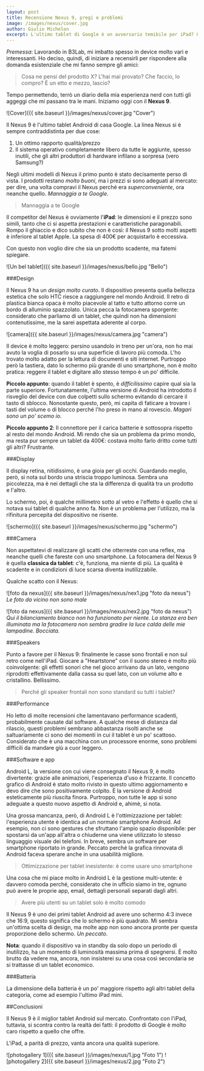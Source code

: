 ```yaml
---
layout: post
title: Recensione Nexus 9, pregi e problemi
image: /images/nexus/cover.jpg
author: Giulio Michelon
excerpt: L'ultimo tablet di Google è un avversario temibile per iPad? Quali problemi presenta?
---
```


*Premessa*: Lavorando in B3Lab, mi imbatto spesso in device molto vari e interessanti. Ho deciso, quindi, di iniziare a recensirli per rispondere alla domanda esistenziale che mi fanno sempre gli amici: 

> Cosa ne pensi del prodotto X? L'hai mai provato? Che faccio, lo compro? È un etto e mezzo, lascio?

Tempo permettendo, terrò un diario della mia esperienza nerd con tutti gli aggeggi che mi passano tra le mani. Iniziamo oggi con il **Nexus 9**.

![Cover]({{ site.baseurl }}/images/nexus/cover.jpg "Cover")

Il Nexus 9 è l'ultimo tablet Android di casa Google. La linea Nexus si è sempre contraddistinta per due cose:

1. Un ottimo rapporto qualità/prezzo
2. Il sistema operativo completamente libero da tutte le aggiunte, spesso inutili, che gli altri produttori di hardware infilano a sorpresa (vero Samsung?)

Negli ultimi modelli di Nexus il primo punto è stato decisamente perso di vista. I prodotti restano *molto buoni*, ma i prezzi si sono adeguati al mercato: per dire, una volta compravi il Nexus perché era *superconveniente*, ora neanche quello. *Mannaggia a te Google*.

> Mannaggia a te Google

Il competitor del Nexus è ovviamente l'**iPad**: le dimensioni e il prezzo sono simili, tanto che ci si aspetta prestazioni e caratteristiche paragonabili. Rompo il ghiaccio e dico subito che non è così: il Nexus 9 sotto molti aspetti è inferiore al tablet Apple. La spesa di 400€ per acquistarlo è eccessiva. 

Con questo non voglio dire che sia un prodotto scadente, ma fatemi spiegare.

![Un bel tablet]({{ site.baseurl }}/images/nexus/bello.jpg "Bello")

###Design

Il Nexus 9 ha un *design molto curato*. Il dispositivo presenta quella bellezza estetica che solo HTC riesce a raggiungere nel mondo Android. Il retro di plastica bianca opaca è molto piacevole al tatto e tutto attorno corre un bordo di alluminio spazzolato. Unica pecca la fotocamera sporgente: considerato che parliamo di un tablet, che quindi non ha dimensioni contenutissime, me la sarei aspettata aderente al corpo.

![camera]({{ site.baseurl }}/images/nexus/camera.jpg "camera")

Il device è molto leggero: persino usandolo in treno per un'ora, non ho mai avuto la voglia di posarlo su una superficie di lavoro più comoda. L'ho trovato molto adatto per la lettura di documenti e siti internet. Purtroppo però la tastiera, dato lo schermo più grande di uno smartphone, non è molto pratica: reggere il tablet e digitare allo stesso tempo è un po' difficile.

**Piccolo appunto**: quando il tablet è spento, è *difficilissimo* capire qual sia la parte superiore. Fortunatamente, l'ultima versione di Android ha introdotto il risveglio del device con due colpetti sullo schermo evitando di cercare il tasto di sblocco. Nonostante questo, però, mi capita di faticare a trovare i tasti del volume o di blocco perché l'ho preso in mano al rovescio. *Magari sono un po' scemo io.*

**Piccolo appunto 2**: Il connettore per il carica batterie è sottosopra rispetto al resto del mondo Android. Mi rendo che sia un problema da primo mondo, ma resta pur sempre un tablet da 400€: costava molto farlo dritto come tutti gli altri? Frustrante.

###Display

Il display retina, nitidissimo, è una gioia per gli occhi. Guardando meglio, però, si nota sul bordo una striscia troppo luminosa. Sembra una piccolezza, ma è nei dettagli che sta la differenza di qualità tra un prodotto e l'altro.

Lo schermo, poi, è qualche millimetro sotto al vetro e l'effetto è quello che si notava sui tablet di qualche anno fa. Non è un problema per l'utilizzo, ma la rifinitura percepita del dispositivo ne risente.

![schermo]({{ site.baseurl }}/images/nexus/schermo.jpg "schermo")

###Camera

Non aspettatevi di realizzare gli scatti che otterreste con una reflex, ma neanche quelli che fareste con uno smartphone. La fotocamera del Nexus 9 è quella **classica da tablet**: c'è, funziona, ma niente di più. La qualità è scadente e in condizioni di luce scarsa diventa inutilizzabile.

Qualche scatto con il Nexus:

![foto da nexus]({{ site.baseurl }}/images/nexus/nex1.jpg "foto da nexus")
*Le foto da vicino non sono male*

![foto da nexus]({{ site.baseurl }}/images/nexus/nex2.jpg "foto da nexus")
*Qui il bilanciamento bianco non ha funzionato per niente. La stanza era ben illuminata ma la fotocamera non sembra gradire la luce calda delle mie lampadine. Bocciata.*


###Speakers

Punto a favore per il Nexus 9: finalmente le casse sono frontali e non sul retro come nell'iPad. Giocare a "Heartstone" con il suono stereo è molto più coinvolgente: gli effetti sonori che nel gioco arrivano da un lato, vengono riprodotti effettivamente dalla cassa su quel lato, con un volume alto e cristallino. Bellissimo.

> Perché gli speaker frontali non sono standard su tutti i tablet?

###Performance

Ho letto di molte recensioni che lamentavano performance scadenti, probabilmente causate dal software. A qualche mese di distanza dal rilascio, questi problemi sembrano abbastanza risolti anche se saltuariamente ci sono dei momenti in cui il tablet è un po' scattoso. Considerato che è una macchina con un processore enorme, sono problemi difficili da mandare giù a cuor leggero. 

###Software e app 

Android L, la versione con cui viene consegnato il Nexus 9, è molto divertente: grazie alle animazioni, l'esperienza d'uso è frizzante. Il concetto grafico di Android è stato molto rivisto in questo ultimo aggiornamento e devo dire che sono positivamente colpito. È la versione di Android esteticamente più riuscita finora. Purtroppo, non tutte le app si sono adeguate a questo nuovo aspetto di Android e, ahimè, si nota.

Una grossa mancanza, però, di Android L è l'ottimizzazione per tablet: l'esperienza utente è identica ad un normale smartphone Android. Ad esempio, non ci sono gestures che sfruttano l'ampio spazio disponibile: per spostarsi da un'app all'altra o chiuderne una viene utilizzato lo stesso linguaggio visuale dei telefoni. In breve, sembra un software per smartphone riportato in grande. Peccato perché la grafica rinnovata di Android faceva sperare anche in una usabilità migliore.

> Ottimizzazione per tablet inesistente: è come usare uno smartphone

Una cosa che mi piace molto in Android L è la gestione multi-utente: è davvero comoda perché, considerato che in ufficio siamo in tre, ognuno può avere le proprie app, email, dettagli personali separati dagli altri.

> Avere più utenti su un tablet solo è molto comodo

Il Nexus 9 è uno dei primi tablet Android ad avere uno schermo 4:3 invece che 16:9, questo significa che lo schermo è più quadrato. Mi sembra un'ottima scelta di design, ma molte app non sono ancora pronte per questa proporzione dello schermo. *Un peccato*.

**Nota**: quando il dispositivo va in standby da solo dopo un periodo di inutilizzo, ha un momento di luminosità massima prima di spegnersi. È molto brutto da vedere ma, ancora, non insisterei su una cosa così secondaria se si trattasse di un tablet economico.


###Batteria

La dimensione della batteria è un po' maggiore rispetto agli altri tablet della categoria, come ad esempio l'ultimo iPad mini.

##Conclusioni

Il Nexus 9 è il miglior tablet Android sul mercato. Confrontato con l'iPad, tuttavia, si scontra contro la realtà dei fatti: il prodotto di Google è molto caro rispetto a quello che offre.

L'iPad, a parità di prezzo, vanta ancora una qualità superiore.

![photogallery 1]({{ site.baseurl }}/images/nexus/1.jpg "Foto 1")
![photogallery 2]({{ site.baseurl }}/images/nexus/2.jpg "Foto 2")
